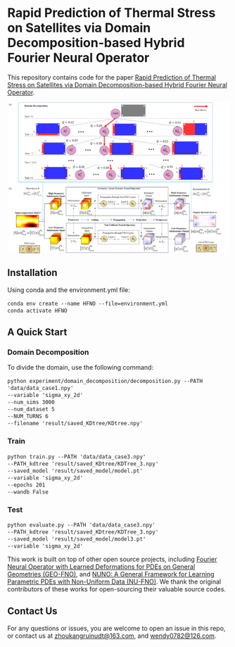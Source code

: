# Rapid Prediction of Thermal Stress on Satellites via Domain Decomposition-based Hybrid Fourier Neural Operator

This repository contains code for the paper [Rapid Prediction of Thermal Stress on Satellites via Domain Decomposition-based Hybrid Fourier Neural Operator](https://doi.org/10.1016/j.engappai.2025.110826).

![OverallFramework](figs/framework.png)

## Installation

Using conda and the environment.yml file:

```
conda env create --name HFNO --file=environment.yml
conda activate HFNO
```

## A Quick Start

### Domain Decomposition
To divide the domain, use the following command:

```
python experiment/domain_decomposition/decomposition.py --PATH 'data/data_case1.npy' 
--variable 'sigma_xy_2d' 
--num_sims 3000 
--num_dataset 5 
--NUM_TURNS 6 
--filename 'result/saved_KDtree/KDtree.npy' 
```


### Train
```
python train.py --PATH 'data/data_case3.npy'  
--PATH_kdtree 'result/saved_KDtree/KDTree_3.npy'
--saved_model 'result/saved_model/model.pt' 
--variable 'sigma_xy_2d' 
--epochs 201 
--wandb False
```

### Test
```
python evaluate.py --PATH 'data/data_case3.npy'  
--PATH_kdtree 'result/saved_KDtree/KDTree_3.npy' 
--saved_model 'result/saved_model/model3.pt' 
--variable 'sigma_xy_2d'
```


This work is built on top of other open source projects, including [Fourier Neural Operator with Learned Deformations for PDEs on General Geometries (GEO-FNO)](https://github.com/NeuralOperator/Geo-FNO), and [NUNO: A General Framework for Learning Parametric PDEs with Non-Uniform Data (NU-FNO)](https://github.com/thu-ml/NUNO/). We thank the original contributors of these works for open-sourcing their valuable source codes. 

## Contact Us
For any questions or issues, you are welcome to open an issue in this repo, or contact us at zhoukangruinudt@163.com, and wendy0782@126.com.
